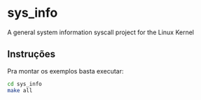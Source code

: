 # sys_info
A general system information syscall project for the Linux Kernel

## Instruções
Pra montar os exemplos basta executar:
```bash
cd sys_info
make all
```
